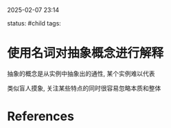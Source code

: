 2025-02-07    23:14

status: #child 
tags: 


# 使用名词对抽象概念进行解释

抽象的概念是从实例中抽象出的通性, 某个实例难以代表

类似盲人摸象, 关注某些特点的同时很容易忽略本质和整体


# References
